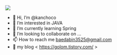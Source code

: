 <img src="https://capsule-render.vercel.app/api?type=wave&color=random&height=300&section=header&text=Kanchoco%20Github!&fontSize=90" />

- 👋 Hi, I’m @kanchoco
- 👀 I’m interested in JAVA
- 🌱 I’m currently learning Spring
- 💞️ I’m looking to collaborate on ...
- 📫 How to reach me baedabin3525@gmail.com
- 🎈 my blog < https://golom.tistory.com/ >

<!---
kanchoco/kanchoco is a ✨ special ✨ repository because its `README.md` (this file) appears on your GitHub profile.
You can click the Preview link to take a look at your changes.
--->

